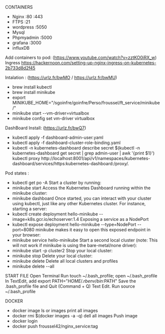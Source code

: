 CONTAINERS
- Nginx			:80 :443
- FTPS			:21
- wordpress		:5050
- Mysql
- Phpmyadmin	:5000
- grafana		:3000
- influxDB

Add containers to pod: (https://www.youtube.com/watch?v=zztKO0iRX_w)
Ingress https://hackernoon.com/setting-up-nginx-ingress-on-kubernetes-2b733d8d2f45

Intalation : (https://urlz.fr/bwMO / https://urlz.fr/bwMU)
- brew install kubectl
- brew install minikube
- export MINIKUBE_HOME="/sgoinfre/goinfre/Perso/froussel/ft_service/minikube/"
- minikube start --vm-driver=virtualbox
- minikube config set vm-driver virtualbox

DashBoard Install: (https://urlz.fr/bwQ7)
- kubectl apply -f dashboard-admin-user.yaml
- kubectl apply -f dashboard-cluster-role-binding.yaml
- kubectl -n kubernetes-dashboard describe secret $(kubectl -n kubernetes-dashboard get secret | grep admin-user | awk '{print $1}')
kubectl proxy
http://localhost:8001/api/v1/namespaces/kubernetes-dashboard/services/https:kubernetes-dashboard:/proxy/.

Pod states :
- kubectl get po -A
Start a cluster by running:
- minikube start
Access the Kubernetes Dashboard running within the minikube cluster:
- minikube dashboard
Once started, you can interact with your cluster using kubectl, just like any other Kubernetes cluster. For instance, starting a server:
- kubectl create deployment hello-minikube --image=k8s.gcr.io/echoserver:1.4
Exposing a service as a NodePort
- kubectl expose deployment hello-minikube --type=NodePort --port=8080
minikube makes it easy to open this exposed endpoint in your browser:
- minikube service hello-minikube
Start a second local cluster (note: This will not work if minikube is using the bare-metal/none driver):
- minikube start -p cluster2
Stop your local cluster:
- minikube stop
Delete your local cluster:
- minikube delete
Delete all local clusters and profiles
- minikube delete --all

START FILE
Open Terminal
Run touch ~/.bash_profile; open ~/.bash_profile
In TextEdit, add
export PATH="$HOME/.rbenv/bin:$PATH"
Save the .bash_profile file and Quit (Command + Q) Text Edit.
Run source ~/.bash_profile

DOCKER
- docker image ls   or images			print all images
- docker rmi $(docker images -a -q)		dell all images
Push image
- docker login
- docker push froussel42/nginx_service:tag
